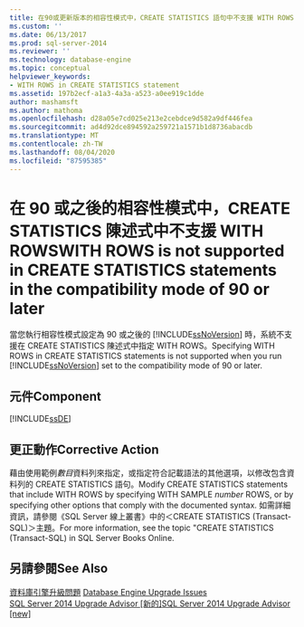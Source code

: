 ```yaml
---
title: 在90或更新版本的相容性模式中，CREATE STATISTICS 語句中不支援 WITH ROWS |Microsoft Docs
ms.custom: ''
ms.date: 06/13/2017
ms.prod: sql-server-2014
ms.reviewer: ''
ms.technology: database-engine
ms.topic: conceptual
helpviewer_keywords:
- WITH ROWS in CREATE STATISTICS statement
ms.assetid: 197b2ecf-a1a3-4a3a-a523-a0ee919c1dde
author: mashamsft
ms.author: mathoma
ms.openlocfilehash: d28a05e7cd025e213e2cebdce9d582a9df446fea
ms.sourcegitcommit: ad4d92dce894592a259721a1571b1d8736abacdb
ms.translationtype: MT
ms.contentlocale: zh-TW
ms.lasthandoff: 08/04/2020
ms.locfileid: "87595385"
---
```

# <a name="with-rows-is-not-supported-in-create-statistics-statements-in-the-compatibility-mode-of-90-or-later"></a><span data-ttu-id="cc2e5-102">在 90 或之後的相容性模式中，CREATE STATISTICS 陳述式中不支援 WITH ROWS</span><span class="sxs-lookup"><span data-stu-id="cc2e5-102">WITH ROWS is not supported in CREATE STATISTICS statements in the compatibility mode of 90 or later</span></span>
  <span data-ttu-id="cc2e5-103">當您執行相容性模式設定為 90 或之後的 [!INCLUDE[ssNoVersion](../../includes/ssnoversion-md.md)] 時，系統不支援在 CREATE STATISTICS 陳述式中指定 WITH ROWS。</span><span class="sxs-lookup"><span data-stu-id="cc2e5-103">Specifying WITH ROWS in CREATE STATISTICS statements is not supported when you run [!INCLUDE[ssNoVersion](../../includes/ssnoversion-md.md)] set to the compatibility mode of 90 or later.</span></span>  
  
## <a name="component"></a><span data-ttu-id="cc2e5-104">元件</span><span class="sxs-lookup"><span data-stu-id="cc2e5-104">Component</span></span>  
 [!INCLUDE[ssDE](../../includes/ssde-md.md)]  
  
## <a name="corrective-action"></a><span data-ttu-id="cc2e5-105">更正動作</span><span class="sxs-lookup"><span data-stu-id="cc2e5-105">Corrective Action</span></span>  
 <span data-ttu-id="cc2e5-106">藉由使用範例*數目*資料列來指定，或指定符合記載語法的其他選項，以修改包含資料列的 CREATE STATISTICS 語句。</span><span class="sxs-lookup"><span data-stu-id="cc2e5-106">Modify CREATE STATISTICS statements that include WITH ROWS by specifying WITH SAMPLE *number* ROWS, or by specifying other options that comply with the documented syntax.</span></span> <span data-ttu-id="cc2e5-107">如需詳細資訊，請參閱《SQL Server 線上叢書》中的＜CREATE STATISTICS (Transact-SQL)＞主題。</span><span class="sxs-lookup"><span data-stu-id="cc2e5-107">For more information, see the topic "CREATE STATISTICS (Transact-SQL) in SQL Server Books Online.</span></span>  
  
## <a name="see-also"></a><span data-ttu-id="cc2e5-108">另請參閱</span><span class="sxs-lookup"><span data-stu-id="cc2e5-108">See Also</span></span>  
 <span data-ttu-id="cc2e5-109">[資料庫引擎升級問題](../../../2014/sql-server/install/database-engine-upgrade-issues.md) </span><span class="sxs-lookup"><span data-stu-id="cc2e5-109">[Database Engine Upgrade Issues](../../../2014/sql-server/install/database-engine-upgrade-issues.md) </span></span>  
 [<span data-ttu-id="cc2e5-110">SQL Server 2014 Upgrade Advisor &#91;新的&#93;</span><span class="sxs-lookup"><span data-stu-id="cc2e5-110">SQL Server 2014 Upgrade Advisor &#91;new&#93;</span></span>](sql-server-2014-upgrade-advisor.md)  
  
  
